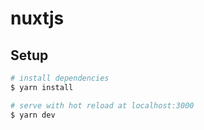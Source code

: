 # nuxtjs

## Setup

```bash
# install dependencies
$ yarn install

# serve with hot reload at localhost:3000
$ yarn dev


```
